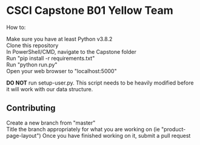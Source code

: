 # CSCI Capstone B01 Yellow Team

How to:

Make sure you have at least Python v3.8.2<br />
Clone this repository<br />
In PowerShell/CMD, navigate to the Capstone folder<br />
Run "pip install -r requirements.txt"<br />
Run "python run.py"<br />
Open your web browser to "localhost:5000"<br />


<b>DO NOT</b> run setup-user.py. This script needs to be heavily modified before it will work with our data structure.

## Contributing
 
 Create a new branch from "master"<br />
 Title the branch appropriately for what you are working on (ie "product-page-layout")
 Once you have finished working on it, submit a pull request
 
